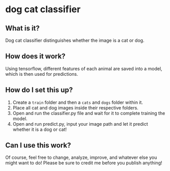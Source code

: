 # dog cat classifier
## What is it?
Dog cat classifier distinguishes whether the image is a cat or dog.
## How does it work?
Using tensorflow, different features of each animal are saved into a model, which is then used for predictions.
## How do I set this up?
1. Create a ``train`` folder and then a ``cats`` and ``dogs`` folder within it. 
2. Place all cat and dog images inside their respective folders. 
3. Open and run the classifier.py file and wait for it to complete training the model.
4. Open and run predict.py, input your image path and let it predict whether it is a dog or cat!
## Can I use this work?
Of course, feel free to change, analyze, improve, and whatever else you might want to do! Please be sure to credit me before you publish anything!
